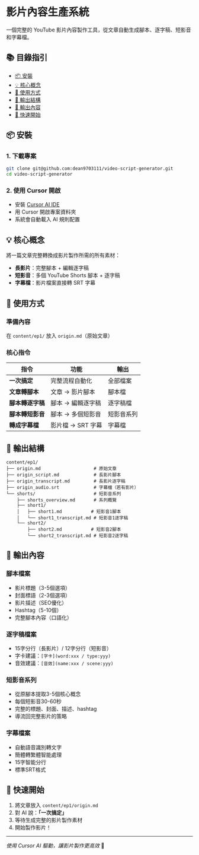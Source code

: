 # 影片內容生產系統

一個完整的 YouTube 影片內容製作工具，從文章自動生成腳本、逐字稿、短影音和字幕檔。

## 📚 目錄指引

- [📦 安裝](#-安裝)
- [💡 核心概念](#-核心概念)
- [🚀 使用方式](#-使用方式)
- [📁 輸出結構](#-輸出結構)
- [📝 輸出內容](#-輸出內容)
- [🎯 快速開始](#-快速開始)

## 📦 安裝

### 1. 下載專案
```bash
git clone git@github.com:dean9703111/video-script-generator.git
cd video-script-generator
```

### 2. 使用 Cursor 開啟
- 安裝 [Cursor AI IDE](https://cursor.sh/)
- 用 Cursor 開啟專案資料夾
- 系統會自動載入 AI 規則配置

## 💡 核心概念

將一篇文章完整轉換成影片製作所需的所有素材：
- **長影片**：完整腳本 + 編輯逐字稿
- **短影音**：多個 YouTube Shorts 腳本 + 逐字稿
- **字幕檔**：影片檔案直接轉 SRT 字幕

## 🚀 使用方式

### 準備內容
在 `content/ep1/` 放入 `origin.md`（原始文章）

### 核心指令

| 指令 | 功能 | 輸出 |
|------|------|------|
| **一次搞定** | 完整流程自動化 | 全部檔案 |
| **文章轉腳本** | 文章 → 影片腳本 | 腳本檔 |
| **腳本轉逐字稿** | 腳本 → 編輯逐字稿 | 逐字稿檔 |
| **腳本轉短影音** | 腳本 → 多個短影音 | 短影音系列 |
| **轉成字幕檔** | 影片檔 → SRT 字幕 | 字幕檔 |

## 📁 輸出結構

```
content/ep1/
├── origin.md                    # 原始文章
├── origin_script.md             # 長影片腳本
├── origin_transcript.md         # 長影片逐字稿
├── origin_audio.srt             # 字幕檔（若有影片）
└── shorts/                      # 短影音系列
    ├── shorts_overview.md       # 系列概覽
    ├── short1/
    │   ├── short1.md           # 短影音1腳本
    │   └── short1_transcript.md # 短影音1逐字稿
    └── short2/
        ├── short2.md           # 短影音2腳本
        └── short2_transcript.md # 短影音2逐字稿
```

## 📝 輸出內容

### 腳本檔案
- 影片標題（3-5個選項）
- 封面標語（2-3個選項）
- 影片描述（SEO優化）
- Hashtag（5-10個）
- 完整腳本內容（口語化）

### 逐字稿檔案
- 15字分行（長影片）/ 12字分行（短影音）
- 字卡建議：`[字卡](word:xxx / type:yyy)`
- 音效建議：`[音效](name:xxx / scene:yyy)`

### 短影音系列
- 從原腳本提取3-5個核心概念
- 每個短影音30-60秒
- 完整的標題、封面、描述、hashtag
- 導流回完整影片的策略

### 字幕檔案
- 自動語音識別轉文字
- 簡體轉繁體智能處理
- 15字智能分行
- 標準SRT格式

## 🎯 快速開始

1. 將文章放入 `content/ep1/origin.md`
2. 對 AI 說：**「一次搞定」**
3. 等待生成完整的影片製作素材
4. 開始製作影片！

---
*使用 Cursor AI 驅動，讓影片製作更高效* 🎥 